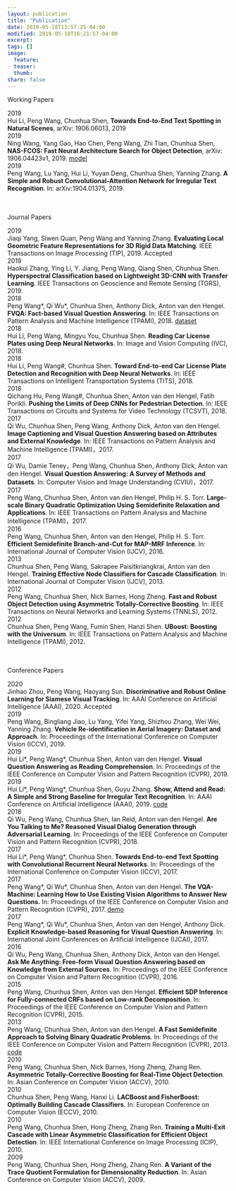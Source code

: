 ```yaml
---
layout: publication
title: "Publication"
date: 2019-05-18T13:57:25-04:00
modified: 2019-05-18T16:21:57-04:00
excerpt:
tags: []
image:
  feature:
  teaser:
  thumb:
share: false
---
```

<p class="research-title">Working Papers</p>
<div class="border-bottom"></div>

<!-- Working Papers -->
<div class="publications">
    <div class="pub-line">
        <div class="publin-gourp">
            <div class="left-date">2019</div>
            <div class="right-pubinfo"> Hui Li, Peng Wang, Chunhua Shen, <b>Towards End-to-End Text Spotting in Natural Scenes</b>, arXiv: 1906.06013, 2019
        </div>
    </div>
</div>
<div class="publications">
    <div class="pub-line">
        <div class="publin-gourp">
            <div class="left-date">2019</div>
            <div class="right-pubinfo"> Ning Wang, Yang Gao, Hao Chen, Peng Wang, Zhi Tian, Chunhua Shen, <b>NAS-FCOS: Fast Neural Architecture Search for Object Detection</b>, arXiv: 1906.04423v1, 2019. <a href="https://github.com/Lausannen/NAS-FCOS"><u class="dotted">model</u></a> 
        </div>
    </div>
</div>
<div class="publications">
    <div class="pub-line">
        <div class="publin-gourp">
            <div class="left-date">2019</div>
            <div class="right-pubinfo"> Peng Wang, Lu Yang, Hui Li, Yuyan Deng, Chunhua Shen, Yanning Zhang. <b>A Simple and Robust Convolutional-Attention Network for Irregular Text Recognition</b>. In: arXiv:1904.01375, 2019. 
        </div>
    </div>
</div>

<br />
<br />
<p class="research-title">Journal Papers</p>
<div class="border-bottom"></div>

<!-- Journal Papers -->
<div class="publications">
    <div class="pub-line">
        <div class="publin-gourp">
            <div class="left-date">2019</div>
            <div class="right-pubinfo"> Jiaqi Yang, Siwen Quan, Peng Wang and Yanning Zhang. <b>Evaluating Local Geometric Feature Representations for 3D Rigid Data Matching</b>. IEEE Transactions on Image Processing (TIP), 2019. Accepted 
        </div>
    </div>
</div>
<div class="publications">
    <div class="pub-line">
        <div class="publin-gourp">
            <div class="left-date">2019</div>
            <div class="right-pubinfo"> Haokui Zhang, Ying Li, Y. Jiang, Peng Wang, Qiang Shen, Chunhua Shen. <b>Hyperspectral Classification based on Lightweight 3D-CNN with Transfer Learning</b>. IEEE Transactions on Geoscience and Remote Sensing (TGRS), 2019. 
        </div>
    </div>
</div>
<div class="publications">
    <div class="pub-line">
        <div class="publin-gourp">
            <div class="left-date">2018</div>
            <div class="right-pubinfo"> Peng Wang*, Qi Wu*, Chunhua Shen, Anthony Dick, Anton van den Hengel. <b>FVQA: Fact-based Visual Question Answering</b>. In: IEEE Transactions on Pattern Analysis and Machine Intelligence (TPAMI), 2018.   <a href="https://www.dropbox.com/s/iyz6l7jhbt6jb7q/new_dataset_release.zip?dl=0"><u class="dotted">dataset</u></a> 
        </div>
    </div>
</div>
<div class="publications">
    <div class="pub-line">
        <div class="publin-gourp">
            <div class="left-date">2018</div>
            <div class="right-pubinfo"> Hui Li, Peng Wang, Mingyu You, Chunhua Shen. <b>Reading Car License Plates using Deep Neural Networks</b>. In: Image and Vision Computing (IVC), 2018.
        </div>
    </div>
</div>
<div class="publications">
    <div class="pub-line">
        <div class="publin-gourp">
            <div class="left-date">2018</div>
            <div class="right-pubinfo"> Hui Li, Peng Wang#, Chunhua Shen. <b>Toward End-to-end Car License Plate Detection and Recognition with Deep Neural Networks</b>. In: IEEE Transactions on Intelligent Transportation Systems (TITS), 2018.
        </div>
    </div>
</div>
<div class="publications">
    <div class="pub-line">
        <div class="publin-gourp">
            <div class="left-date">2018</div>
            <div class="right-pubinfo"> Qichang Hu, Peng Wang#, Chunhua Shen, Anton van den Hengel, Fatih Porikli. <b>Pushing the Limits of Deep CNNs for Pedestrian Detection</b>. In: IEEE Transactions on Circuits and Systems for Video Technology (TCSVT), 2018.
        </div>
    </div>
</div>
<div class="publications">
    <div class="pub-line">
        <div class="publin-gourp">
            <div class="left-date">2017</div>
            <div class="right-pubinfo"> Qi Wu, Chunhua Shen, Peng Wang, Anthony Dick, Anton van den Hengel. <b>Image Captioning and Visual Question Answering based on Attributes and External Knowledge</b>. In: IEEE Transactions on Pattern Analysis and Machine Intelligence (TPAMI)，2017.
        </div>
    </div>
</div>
<div class="publications">
    <div class="pub-line">
        <div class="publin-gourp">
            <div class="left-date">2017</div>
            <div class="right-pubinfo"> Qi Wu, Damie Teney，Peng Wang, Chunhua Shen, Anthony Dick, Anton van den Hengel. <b>Visual Question Answering: A Survey of Methods and Datasets</b>. In: Computer Vision and Image Understanding (CVIU)，2017.
        </div>
    </div>
</div>
<div class="publications">
    <div class="pub-line">
        <div class="publin-gourp">
            <div class="left-date">2017</div>
            <div class="right-pubinfo"> Peng Wang, Chunhua Shen, Anton van den Hengel, Philip H. S. Torr. <b>Large-scale Binary Quadratic Optimization Using Semidefinite Relaxation and Applications</b>. In: IEEE Transactions on Pattern Analysis and Machine Intelligence (TPAMI)，2017.
        </div>
    </div>
</div>
<div class="publications">
    <div class="pub-line">
        <div class="publin-gourp">
            <div class="left-date">2016</div>
            <div class="right-pubinfo"> Peng Wang, Chunhua Shen, Anton van den Hengel, Philip H. S. Torr. <b>Efficient Semidefinite Branch-and-Cut for MAP-MRF Inference</b>. In: International Journal of Computer Vision (IJCV), 2016.
        </div>
    </div>
</div>
<div class="publications">
    <div class="pub-line">
        <div class="publin-gourp">
            <div class="left-date">2013</div>
            <div class="right-pubinfo"> Chunhua Shen, Peng Wang, Sakrapee Paisitkriangkrai, Anton van den Hengel. <b>Training Effective Node Classifiers for Cascade Classification</b>. In: International Journal of Computer Vision (IJCV), 2013.
        </div>
    </div>
</div>
<div class="publications">
    <div class="pub-line">
        <div class="publin-gourp">
            <div class="left-date">2012</div>
            <div class="right-pubinfo"> Peng Wang, Chunhua Shen, Nick Barnes, Hong Zheng. <b>Fast and Robust Object Detection using Asymmetric Totally-Corrective Boosting</b>. In: IEEE Transactions on Neural Networks and Learning Systems (TNNLS), 2012.
        </div>
    </div>
</div>
<div class="publications">
    <div class="pub-line">
        <div class="publin-gourp">
            <div class="left-date">2012</div>
            <div class="right-pubinfo"> Chunhua Shen, Peng Wang, Fumin Shen, Hanzi Shen. <b>UBoost: Boosting with the Universum</b>. In: IEEE Transactions on Pattern Analysis and Machine Intelligence (TPAMI), 2012.
        </div>
    </div>
</div>
<br />
<br />
<p class="research-title">Conference Papers</p>
<div class="border-bottom"></div>

<!-- Conference Papers -->
<div class="publications">
    <div class="pub-line">
        <div class="publin-gourp">
            <div class="left-date">2020</div>
            <div class="right-pubinfo"> Jinhao Zhou, Peng Wang, Haoyang Sun. <b>Discriminative and Robust Online Learning for Siamese Visual Tracking</b>. In: AAAI Conference on Artificial Intelligence (AAAI), 2020. Accepted
        </div>
    </div>
</div>
<div class="publications">
    <div class="pub-line">
        <div class="publin-gourp">
            <div class="left-date">2019</div>
            <div class="right-pubinfo"> Peng Wang, Bingliang Jiao, Lu Yang, Yifei Yang, Shizhou Zhang, Wei Wei, Yanning Zhang. <b>Vehicle Re-identification in Aerial Imagery: Dataset and Approach</b>. In: Proceedings of the International Conference on Computer Vision (ICCV), 2019. 
        </div>
    </div>
</div>
<div class="publications">
    <div class="pub-line">
        <div class="publin-gourp">
            <div class="left-date">2019</div>
            <div class="right-pubinfo"> Hui Li*, Peng Wang*, Chunhua Shen, Anton van den Hengel. <b>Visual Question Answering as Reading Comprehension</b>. In: Proceedings of the IEEE Conference on Computer Vision and Pattern Recognition (CVPR), 2019.
        </div>
    </div>
</div>
<div class="publications">
    <div class="pub-line">
        <div class="publin-gourp">
            <div class="left-date">2019</div>
            <div class="right-pubinfo"> Hui Li*, Peng Wang*, Chunhua Shen, Guyu Zhang. <b>Show, Attend and Read: A Simple and Strong Baseline for Irregular Text Recognition</b>. In: AAAI Conference on Artificial Intelligence (AAAI), 2019.  <a href="https://github.com/wangpengnorman/SAR-Strong-Baseline-for-Text-Recognition"><u class="dotted">code</u></a> 
        </div>
    </div>
</div>
<div class="publications">
    <div class="pub-line">
        <div class="publin-gourp">
            <div class="left-date">2018</div>
            <div class="right-pubinfo"> Qi Wu, Peng Wang, Chunhua Shen, Ian Reid, Anton van den Hengel. <b>Are You Talking to Me? Reasoned Visual Dialog Generation through Adversarial Learning</b>. In: Proceedings of the IEEE Conference on Computer Vision and Pattern Recognition (CVPR), 2018.
        </div>
    </div>
</div>
<div class="publications">
    <div class="pub-line">
        <div class="publin-gourp">
            <div class="left-date">2017</div>
            <div class="right-pubinfo"> Hui Li*, Peng Wang*, Chunhua Shen. <b>Towards End-to-end Text Spotting with Convolutional Recurrent Neural Networks</b>. In: Proceedings of the International Conference on Computer Vision (ICCV), 2017.
        </div>
    </div>
</div>
<div class="publications">
    <div class="pub-line">
        <div class="publin-gourp">
            <div class="left-date">2017</div>
            <div class="right-pubinfo"> Peng Wang*, Qi Wu*, Chunhua Shen, Anton van den Hengel. <b>The VQA-Machine: Learning How to Use Existing Vision Algorithms to Answer New Questions.</b> In: Proceedings of the IEEE Conference on Computer Vision and Pattern Recognition (CVPR), 2017.  <a href="http://demo.cs.adelaide.edu.au/"><u class="dotted">demo</u></a>  
        </div>
    </div>
</div>
<div class="publications">
    <div class="pub-line">
        <div class="publin-gourp">
            <div class="left-date">2017</div>
            <div class="right-pubinfo"> Peng Wang*, Qi Wu*, Chunhua Shen, Anton van den Hengel, Anthony Dick. <b>Explicit Knowledge-based Reasoning for Visual Question Answering</b>. In:  International Joint Conferences on Artificial Intelligence (IJCAI), 2017.
        </div>
    </div>
</div>
<div class="publications">
    <div class="pub-line">
        <div class="publin-gourp">
            <div class="left-date">2016</div>
            <div class="right-pubinfo"> Qi Wu, Peng Wang, Chunhua Shen, Anthony Dick, Anton van den Hengel. <b>Ask Me Anything: Free-form Visual Question Answering based on Knowledge from External Sources</b>. In: Proceedings of the IEEE Conference on Computer Vision and Pattern Recognition (CVPR), 2016.
        </div>
    </div>
</div>
<div class="publications">
    <div class="pub-line">
        <div class="publin-gourp">
            <div class="left-date">2015</div>
            <div class="right-pubinfo"> Peng Wang, Chunhua Shen, Anton van den Hengel. <b>Efficient SDP Inference for Fully-connected CRFs based on Low-rank Decomposition</b>. In: Proceedings of the IEEE Conference on Computer Vision and Pattern Recognition (CVPR), 2015.
        </div>
    </div>
</div>
<div class="publications">
    <div class="pub-line">
        <div class="publin-gourp">
            <div class="left-date">2013</div>
            <div class="right-pubinfo"> Peng Wang, Chunhua Shen, Anton van den Hengel. <b>A Fast Semidefinite Approach to Solving Binary Quadratic Problems</b>. In: Proceedings of the IEEE Conference on Computer Vision and Pattern Recognition (CVPR), 2013. <a href="https://github.com/wangpengnorman/FastSDPCut"><u class="dotted">code</u></a>   
        </div>
    </div>
</div>
<div class="publications">
    <div class="pub-line">
        <div class="publin-gourp">
            <div class="left-date">2010</div>
            <div class="right-pubinfo"> Peng Wang, Chunhua Shen, Nick Barnes, Hong Zheng, Zhang Ren. <b>Asymmetric Totally-Corrective Boosting for Real-Time Object Detection</b>. In: Asian Conference on Computer Vision (ACCV), 2010.
        </div>
    </div>
</div>
<div class="publications">
    <div class="pub-line">
        <div class="publin-gourp">
            <div class="left-date">2010</div>
            <div class="right-pubinfo"> Chunhua Shen, Peng Wang, Hanxi Li. <b>LACBoost and FisherBoost: Optimally Building Cascade Classifiers.</b> In: European Conference on Computer Vision (ECCV), 2010.
        </div>
    </div>
</div>
<div class="publications">
    <div class="pub-line">
        <div class="publin-gourp">
            <div class="left-date">2010</div>
            <div class="right-pubinfo"> Peng Wang, Chunhua Shen, Hong Zheng, Zhang Ren. <b>Training a Multi-Exit Cascade with Linear Asymmetric Classification for Efficient Object Detection</b>. In: IEEE International Conference on Image Processing (ICIP), 2010.
        </div>
    </div>
</div>
<div class="publications">
    <div class="pub-line">
        <div class="publin-gourp">
            <div class="left-date">2009</div>
            <div class="right-pubinfo"> Peng Wang, Chunhua Shen, Hong Zheng, Zhang Ren. <b>A Variant of the Trace Quotient Formulation for Dimensionality Reduction</b>. In: Asian Conference on Computer Vision (ACCV), 2009.
        </div>
    </div>
</div>